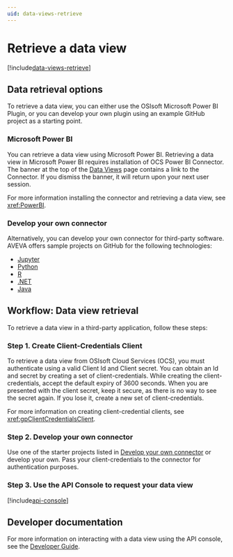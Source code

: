 ```yaml
---
uid: data-views-retrieve
---
```


# Retrieve a data view

[!include[data-views-retrieve](../../_includes/data-views-retrieve.md)]

## Data retrieval options

To retrieve a data view, you can either use the OSIsoft Microsoft Power BI Plugin, or you can develop your own plugin using an example GitHub project as a starting point.

### Microsoft Power BI

You can retrieve a data view using Microsoft Power BI. Retrieving a data view in Microsoft Power BI requires installation of OCS Power BI Connector. The banner at the top of the [Data Views](xref:CreateDataView) page contains a link to the Connector.  If you dismiss the banner, it will return upon your next user session.

For more information installing the connector and retrieving a data view, see <xref:PowerBI>.

### Develop your own connector

Alternatively, you can develop your own connector for third-party software. AVEVA offers sample projects on GitHub for the following technologies:

- [Jupyter](https://github.com/osisoft/sample-adh-data_views_jupyter-python)
- [Python](https://github.com/osisoft/sample-adh-data_views-python)
- [R](https://github.com/osisoft/sample-adh-data_views_r-r)
- [.NET](https://github.com/osisoft/sample-adh-data_views-dotnet)
- [Java](https://github.com/osisoft/sample-adh-data_views-java)

## Workflow: Data view retrieval

To retrieve a data view in a third-party application, follow these steps:

### Step 1. Create Client-Credentials Client

To retrieve a data view from OSIsoft Cloud Services (OCS), you must authenticate using a valid Client Id and Client secret. You can obtain an Id and secret by creating a set of client-credentials. While creating the client-credentials, accept the default expiry of 3600 seconds. When you are presented with the client secret, keep it secure, as there is no way to see the secret again. If you lose it, create a new set of client-credentials.

For more information on creating client-credential clients, see <xref:gpClientCredentialsClient>.

### Step 2. Develop your own connector 

Use one of the starter projects listed in [Develop your own connector](#develop-your-own-connector) or develop your own. Pass your client-credentials to the connector for authentication purposes. 

### Step 3. Use the API Console to request your data view 

[!include[api-console](_includes/api-console.md)]

## Developer documentation

For more information on interacting with a data view using the API console, see the [Developer Guide](xref:DataViewsOverview).
